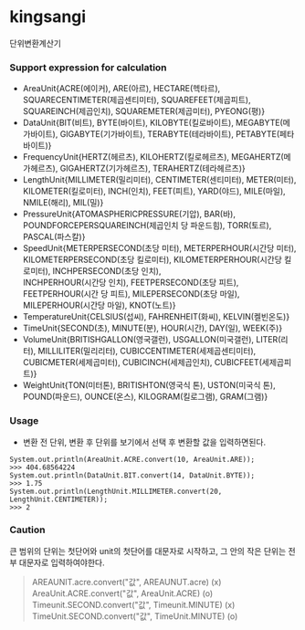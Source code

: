 # kingsangi
단위변환계산기  
  
### Support expression for calculation    
- AreaUnit{ACRE(에이커), ARE(아르), HECTARE(헥타르), SQUARECENTIMETER(제곱센티미터), SQUAREFEET(제곱피트), SQUAREINCH(제곱인치), SQUAREMETER(제곱미터), PYEONG(평)}  
- DataUnit{BIT(비트), BYTE(바이트), KILOBYTE(킬로바이트), MEGABYTE(메가바이트), GIGABYTE(기가바이트), TERABYTE(테라바이트), PETABYTE(페타바이트)}  
- FrequencyUnit{HERTZ(헤르츠), KILOHERTZ(킬로헤르츠), MEGAHERTZ(메가헤르츠), GIGAHERTZ(기가헤르츠), TERAHERTZ(테라헤르츠)}  
- LengthUnit{MILLIMETER(밀리미터), CENTIMETER(센티미터), METER(미터), KILOMETER(킬로미터), INCH(인치), FEET(피트), YARD(야드), MILE(마일), NMILE(해리), MIL(밀)}  
- PressureUnit{ATOMASPHERICPRESSURE(기압), BAR(바), POUNDFORCEPERSQUAREINCH(제곱인치 당 파운드힘), TORR(토르), PASCAL(파스칼)}  
- SpeedUnit{METERPERSECOND(초당 미터), METERPERHOUR(시간당 미터), KILOMETERPERSECOND(초당 킬로미터), KILOMETERPERHOUR(시간당 킬로미터), INCHPERSECOND(초당 인치),   
  INCHPERHOUR(시간당 인치), FEETPERSECOND(초당 피트), FEETPERHOUR(시간 당 피트), MILEPERSECOND(초당 마일), MILEPERHOUR(시간당 마일), KNOT(노트)}  
- TemperatureUnit{CELSIUS(섭씨), FAHRENHEIT(화씨), KELVIN(켈빈온도)}  
- TimeUnit{SECOND(초), MINUTE(분), HOUR(시간), DAY(일), WEEK(주)}  
- VolumeUnit{BRITISHGALLON(영국갤런), USGALLON(미국갤런), LITER(리터), MILLILITER(밀리리터), CUBICCENTIMETER(세제곱센티미터), CUBICMETER(세제곱미터), CUBICINCH(세제곱인치), 
  CUBICFEET(세제곱피트)}  
- WeightUnit{TON(미터톤), BRITISHTON(영국식 톤), USTON(미국식 톤), POUND(파운드), OUNCE(온스), KILOGRAM(킬로그램), GRAM(그램)}  

### Usage  
- 변환 전 단위, 변환 후 단위를 보기에서 선택 후 변환할 값을 입력하면된다.  
```  
System.out.println(AreaUnit.ACRE.convert(10, AreaUnit.ARE));  
>>> 404.68564224  
System.out.println(DataUnit.BIT.convert(14, DataUnit.BYTE));  
>>> 1.75  
System.out.println(LengthUnit.MILLIMETER.convert(20, LengthUnit.CENTIMETER));  
>>> 2  
```  
  
### Caution  
큰 범위의 단위는 첫단어와 unit의 첫단어를 대문자로 시작하고, 그 안의 작은 단위는 전부 대문자로 입력하여야한다.  
> AREAUNIT.acre.convert("값", AREAUNUT.acre) (x)  
> AreaUnit.ACRE.convert("값", AreaUnit.ACRE) (o)  
> Timeunit.SECOND.convert("값", Timeunit.MINUTE) (x)  
> TimeUnit.SECOND.convert("값", TimeUnit.MINUTE) (o)

